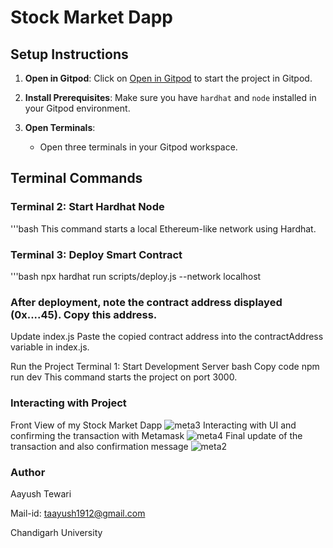 # Stock Market Dapp

## Setup Instructions

1. **Open in Gitpod**: Click on [Open in Gitpod](https://metacrafterc-scmstarter-ybypmhi93f4.ws-us115.gitpod.io/) to start the project in Gitpod.

2. **Install Prerequisites**: Make sure you have `hardhat` and `node` installed in your Gitpod environment.

3. **Open Terminals**:
   - Open three terminals in your Gitpod workspace.

## Terminal Commands

### Terminal 2: Start Hardhat Node
'''bash
This command starts a local Ethereum-like network using Hardhat.

### Terminal 3: Deploy Smart Contract
'''bash
npx hardhat run scripts/deploy.js --network localhost

### After deployment, note the contract address displayed (0x....45). Copy this address.

Update index.js
Paste the copied contract address into the contractAddress variable in index.js.

Run the Project
Terminal 1: Start Development Server
bash
Copy code
npm run dev
This command starts the project on port 3000.

### Interacting with Project
Front View of my Stock Market Dapp
![meta3](https://github.com/user-attachments/assets/cb39d3e8-7853-489b-ad22-ef947f250a71)
Interacting with UI and confirming the transaction with Metamask
![meta4](https://github.com/user-attachments/assets/417755ac-acb8-46f2-9791-446175f055ba)
Final update of the transaction and also confirmation message
![meta2](https://github.com/user-attachments/assets/25a6479d-9ee2-4e84-b534-d736f7b1afbe)

### Author

Aayush Tewari

Mail-id: taayush1912@gmail.com

Chandigarh University

